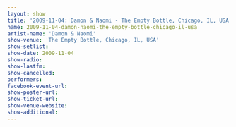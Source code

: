```yaml
---
layout: show
title: '2009-11-04: Damon & Naomi - The Empty Bottle, Chicago, IL, USA'
name: 2009-11-04-damon-naomi-the-empty-bottle-chicago-il-usa
artist-name: 'Damon & Naomi'
show-venue: 'The Empty Bottle, Chicago, IL, USA'
show-setlist: 
show-date: 2009-11-04
show-radio: 
show-lastfm: 
show-cancelled: 
performers: 
facebook-event-url: 
show-poster-url: 
show-ticket-url: 
show-venue-website: 
show-additional: 
---
```


